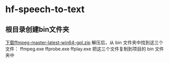 # hf-speech-to-text

## 根目录创建bin文件夹
[下载ffmpeg-master-latest-win64-gpl.zip](https://github.com/BtbN/FFmpeg-Builds/releases)
解压后，从 bin 文件夹中找到这三个文件：
ffmpeg.exe
ffprobe.exe
ffplay.exe
把这三个文件复制到项目的 bin 文件夹中
